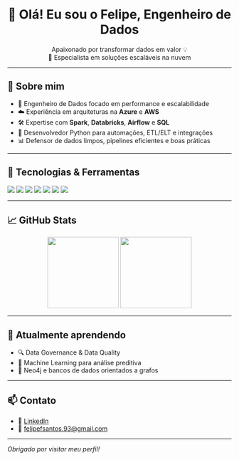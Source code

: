 <h1 align="center">👋 Olá! Eu sou o Felipe, Engenheiro de Dados</h1>

<p align="center">
  Apaixonado por transformar dados em valor 💡  
  <br>
  🚀 Especialista em soluções escaláveis na nuvem
</p>

---

## 🧠 Sobre mim

- 🎯 Engenheiro de Dados focado em performance e escalabilidade  
- ☁️ Experiência em arquiteturas na **Azure** e **AWS**
- 🛠️ Expertise com **Spark**, **Databricks**, **Airflow** e **SQL**
- 🐍 Desenvolvedor Python para automações, ETL/ELT e integrações
- 📊 Defensor de dados limpos, pipelines eficientes e boas práticas

---

## 🚀 Tecnologias & Ferramentas

<div align="left">
  <img src="https://img.shields.io/badge/Azure-0078D4?style=for-the-badge&logo=microsoftazure&logoColor=white"/>
  <img src="https://img.shields.io/badge/AWS-232F3E?style=for-the-badge&logo=amazonaws&logoColor=white"/>
  <img src="https://img.shields.io/badge/Databricks-EF3E42?style=for-the-badge&logo=databricks&logoColor=white"/>
  <img src="https://img.shields.io/badge/Apache%20Spark-E25A1C?style=for-the-badge&logo=apachespark&logoColor=white"/>
  <img src="https://img.shields.io/badge/Python-3776AB?style=for-the-badge&logo=python&logoColor=white"/>
  <img src="https://img.shields.io/badge/SQL-336791?style=for-the-badge&logo=postgresql&logoColor=white"/>
  <img src="https://img.shields.io/badge/Airflow-017CEE?style=for-the-badge&logo=apacheairflow&logoColor=white"/>
</div>

---

## 📈 GitHub Stats

<div align="center">
  <img height="160px" src="https://github-readme-stats.vercel.app/api?username=SEU_USUARIO&show_icons=true&theme=github_dark&include_all_commits=true" />
  <img height="160px" src="https://github-readme-stats.vercel.app/api/top-langs/?username=SEU_USUARIO&layout=compact&langs_count=8&theme=github_dark"/>
</div>

---

## 🌱 Atualmente aprendendo

- 🔍 Data Governance & Data Quality
- 🧠 Machine Learning para análise preditiva
- 🧪 Neo4j e bancos de dados orientados a grafos

---

## 📫 Contato

- 💼 [LinkedIn](https://www.linkedin.com/in/ffs-data-eng/)
- 📧 felipefsantos.93@gmail.com

---

_Obrigado por visitar meu perfil!_


